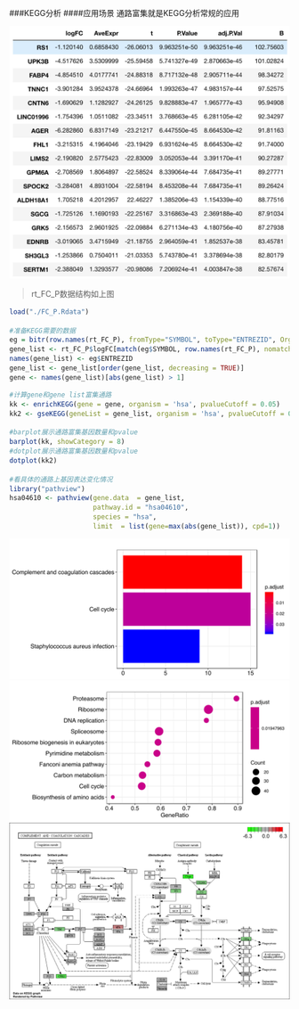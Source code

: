 ###KEGG分析
####应用场景
通路富集就是KEGG分析常规的应用

![data format](/images/part10/data_format1.png)

>rt_FC_P数据结构如上图

```R
load("./FC_P.Rdata")

#准备KEGG需要的数据
eg = bitr(row.names(rt_FC_P), fromType="SYMBOL", toType="ENTREZID", OrgDb="org.Hs.eg.db")
gene_list <- rt_FC_P$logFC[match(eg$SYMBOL, row.names(rt_FC_P), nomatch = 0)]
names(gene_list) <- eg$ENTREZID
gene_list <- gene_list[order(gene_list, decreasing = TRUE)]
gene <- names(gene_list)[abs(gene_list) > 1]
```

```R
#计算gene和gene list富集通路
kk <- enrichKEGG(gene = gene, organism = 'hsa', pvalueCutoff = 0.05)
kk2 <- gseKEGG(geneList = gene_list, organism = 'hsa', pvalueCutoff = 0.05, verbose = FALSE)

#barplot展示通路富集基因数量和pvalue
barplot(kk, showCategory = 8)
#dotplot展示通路富集基因数量和pvalue
dotplot(kk2)

#看具体的通路上基因表达变化情况
library("pathview")
hsa04610 <- pathview(gene.data  = gene_list,
                     pathway.id = "hsa04610",
                     species = "hsa",
                     limit  = list(gene=max(abs(gene_list)), cpd=1))
```

![KK1](/images/part10/KK1.svg)
![KK2](/images/part10/KK2.svg)
![KK3](/images/part10/KK3.png)
